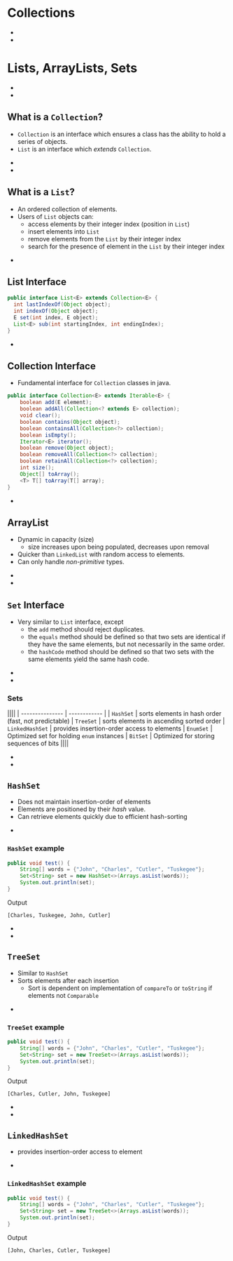 # Collections


-
-
# Lists, ArrayLists, Sets


-
-
## What is a `Collection`?
* `Collection` is an interface which ensures a class has the ability to hold a series of objects.
* `List` is an interface which _extends_ `Collection`.



-
-
## What is a `List`?
* An ordered collection of elements.
* Users of `List` objects can:
  * access elements by their integer index (position in `List`)
  * insert elements into `List`
  * remove elements from the `List` by their integer index
  * search for the presence of element in the `List` by their integer index


-
## List Interface
```java
public interface List<E> extends Collection<E> {
  int lastIndexOf(Object object);
  int indexOf(Object object);
  E set(int index, E object);
  List<E> sub(int startingIndex, int endingIndex);
}
```


-
## Collection Interface
* Fundamental interface for `Collection` classes in java.

```java
public interface Collection<E> extends Iterable<E> {
    boolean add(E element);
    boolean addAll(Collection<? extends E> collection);
    void clear();
    boolean contains(Object object);
    boolean containsAll(Collection<?> collection);
    boolean isEmpty();
    Iterator<E> iterator();
    boolean remove(Object object);
    boolean removeAll(Collection<?> collection);
    boolean retainAll(Collection<?> collection);
    int size();
    Object[] toArray();
    <T> T[] toArray(T[] array);
}
```



-
## ArrayList
* Dynamic in capacity (size)
  * size increases upon being populated, decreases upon removal
* Quicker than `LinkedList` with random access to elements.
* Can only handle _non-primitive_ types.




-
-
## `Set` Interface
* Very similar to `List` interface, except
	* the `add` method should reject duplicates.
	* the `equals` method should be defined so that two sets are identical if they have the same elements, but not necessarily in the same order.
	* the `hashCode` method should be defined so that two sets with the same elements yield the same hash code.


-
-
### Sets
||||
| --------------- | ------------ |
| `HashSet`         | sorts elements in hash order (fast, not predictable)
| `TreeSet`         | sorts elements in ascending sorted order
| `LinkedHashSet`   | provides insertion-order access to elements
| `EnumSet`         | Optimized set for holding `enum` instances
| `BitSet`          | Optimized for storing sequences of bits
||||




-
-
## `HashSet`
* Does not maintain insertion-order of elements
* Elements are positioned by their _hash_ value.
* Can retrieve elements quickly due to efficient hash-sorting



-
### `HashSet` example
```java
public void test() {
    String[] words = {"John", "Charles", "Cutler", "Tuskegee"};
    Set<String> set = new HashSet<>(Arrays.asList(words));
    System.out.println(set);
}
```

Output

```
[Charles, Tuskegee, John, Cutler]
```




-
-
## `TreeSet`
* Similar to `HashSet`
* Sorts elements after each insertion
  * Sort is dependent on implementation of `compareTo` or `toString` if elements not `Comparable`









-
### `TreeSet` example

```java
public void test() {
    String[] words = {"John", "Charles", "Cutler", "Tuskegee"};
    Set<String> set = new TreeSet<>(Arrays.asList(words));
    System.out.println(set);
}
```

Output
```
[Charles, Cutler, John, Tuskegee]
```







-
-
## `LinkedHashSet`
* provides insertion-order access to element


-
### `LinkedHashSet` example

```java
public void test() {
    String[] words = {"John", "Charles", "Cutler", "Tuskegee"};
    Set<String> set = new TreeSet<>(Arrays.asList(words));
    System.out.println(set);
}
```

Output
```
[John, Charles, Cutler, Tuskegee]
```
